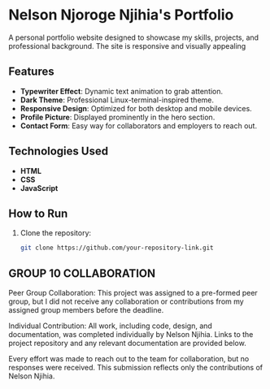 # Nelson Njoroge Njihia's Portfolio

A personal portfolio website designed to showcase my skills, projects, and professional background. The site is responsive and visually appealing

## Features

- **Typewriter Effect**: Dynamic text animation to grab attention.
- **Dark Theme**: Professional Linux-terminal-inspired theme.
- **Responsive Design**: Optimized for both desktop and mobile devices.
- **Profile Picture**: Displayed prominently in the hero section.
- **Contact Form**: Easy way for collaborators and employers to reach out.

## Technologies Used

- **HTML**
- **CSS**
- **JavaScript**

## How to Run

1. Clone the repository:
   ```bash
   git clone https://github.com/your-repository-link.git


## GROUP 10 COLLABORATION 

Peer Group Collaboration:
This project was assigned to a pre-formed peer group, but I did not receive any collaboration or contributions from my assigned group members before the deadline.

Individual Contribution:
All work, including code, design, and documentation, was completed individually by Nelson Njihia. Links to the project repository and any relevant documentation are provided below.

Every effort was made to reach out to the team for collaboration, but no responses were received. This submission reflects only the contributions of Nelson Njihia.



